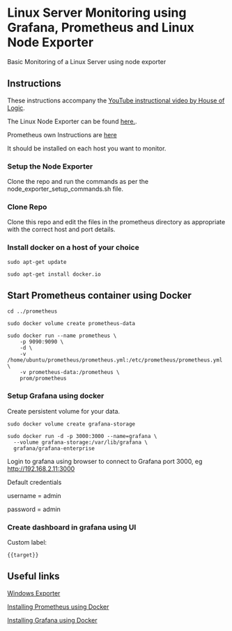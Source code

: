 # Linux Server Monitoring using Grafana, Prometheus and Linux Node Exporter

Basic Monitoring of a Linux Server using node exporter

## Instructions
These instructions accompany the [YouTube instructional video by House of Logic](https://youtu.be/9LGIcHf2r6o).

The Linux Node Exporter can be found [here.](https://github.com/prometheus/node_exporter).

Prometheus own Instructions are [here](https://prometheus.io/docs/guides/node-exporter/)

It should be installed on each host you want to monitor.

### Setup the Node Exporter

Clone the repo and run the commands as per the node_exporter_setup_commands.sh file.

### Clone Repo

Clone this repo and edit the files in the prometheus directory as appropriate with the correct host and port details.

### Install docker on a host of your choice

```
sudo apt-get update

sudo apt-get install docker.io
```

## Start Prometheus container using Docker

```
cd ../prometheus

sudo docker volume create prometheus-data

sudo docker run --name prometheus \
    -p 9090:9090 \
    -d \
    -v /home/ubuntu/prometheus/prometheus.yml:/etc/prometheus/prometheus.yml \
    -v prometheus-data:/prometheus \
    prom/prometheus

```

### Setup Grafana using docker

Create persistent volume for your data.

```
sudo docker volume create grafana-storage

sudo docker run -d -p 3000:3000 --name=grafana \
  --volume grafana-storage:/var/lib/grafana \
  grafana/grafana-enterprise

```

Login to grafana using browser to connect to Grafana port 3000, eg http://192.168.2.11:3000

Default credentials

username = admin

password = admin 

### Create dashboard in grafana using UI

Custom label:

```
{{target}}
```

## Useful links

[Windows Exporter](https://github.com/prometheus-community/windows_exporter)

[Installing Prometheus using Docker](https://prometheus.io/docs/prometheus/latest/installation/#using-docker)

[Installing Grafana using Docker](https://grafana.com/docs/grafana/latest/setup-grafana/installation/docker/#run-grafana-docker-image)
